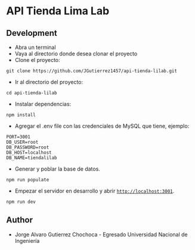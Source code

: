 # API Tienda Lima Lab
## Development

- Abra un terminal
- Vaya al directorio donde desea clonar el proyecto
- Clone el proyecto:
```shell
git clone https://github.com/JGutierrez1457/api-tienda-lilab.git
```
- Ir al directorio del proyecto:
```shell
cd api-tienda-lilab
```
- Instalar dependencias:
```shell
npm install
```
- Agregar el .env file con las credenciales de MySQL que tiene, ejemplo:
```shell
PORT=3001
DB_USER=root
DB_PASSWORD=root
DB_HOST=localhost
DB_NAME=tiendalilab
```
- Generar y poblar la base de datos.
```shell
npm run populate
```
- Empezar el servidor en desarrollo y abrir [`http://localhost:3001`](http://localhost:3001).
```shell
npm run dev
```

## Author
- Jorge Alvaro Gutierrez Chochoca - Egresado Universidad Nacional de Ingeniería